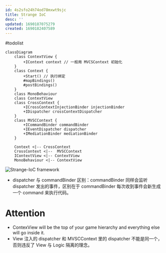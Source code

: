 ```yaml
---
id: 4s2sfo24h74od78mxwt9sjc
title: Strange IoC
desc: ''
updated: 1690187075279
created: 1690182407589
---
```


#todolist


```mermaid
classDiagram
    class ContextView {
        +IContext context // 一般用 MVCSContext 初始化
    }
    class Context {
        +Start() // 执行绑定
        #mapBindings()
        #postBindings() 
    }
    class MonoBehaviour
    class ContextView
    class CrossContext {
        +ICrossContextInjectionBinder injectionBinder
        +IDispatcher crossContextDispatcher
    }
    class MVSCContext {
        +ICommandBinder commandBinder 
        +IEventDispatcher dispatcher
        +IMediationBinder mediationBinder
    }

    Context <|-- CrossContext
    CrossContext <|--  MVSCContext 
    IContextView <|-- ContextView
    MonoBehaviour <|-- ContextView
```

![Strange-IoC framework](https://strangeioc.github.io/strangeioc/class-flow.png)

- dispatcher 与 commandBinder 区别：commandBinder 同样会监听 dispatcher 发出的事件，区别在于 commandBinder 每次收到事件会新生成一个 command 来执行代码。

# Attention
- ContexView will be the top of your game hierarchy and everything else will go inside it.
- View 注入的 dispatcher 和 MVSCContext 里的 dispatcher 不能是同一个，否则违反了 View 与 Logic 隔离的理念。